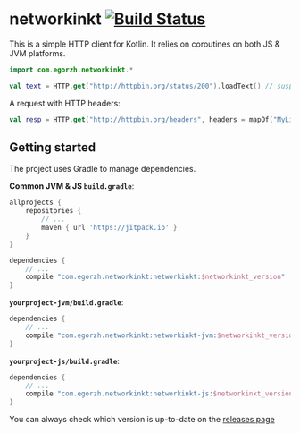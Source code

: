 # networkinkt [![Build Status](https://travis-ci.org/egorzhdan/networkinkt.svg?branch=master)](https://travis-ci.org/egorzhdan/networkinkt)

This is a simple HTTP client for Kotlin. It relies on coroutines on both JS & JVM platforms.

```kotlin
import com.egorzh.networkinkt.*

val text = HTTP.get("http://httpbin.org/status/200").loadText() // suspending call
```

A request with HTTP headers:
```kotlin
val resp = HTTP.get("http://httpbin.org/headers", headers = mapOf("MyLibraryHeader" to "networkinkt"))
```

## Getting started

The project uses Gradle to manage dependencies.

**Common JVM & JS `build.gradle`**:
```gradle
allprojects {
    repositories {
        // ...
        maven { url 'https://jitpack.io' }
    }
}

dependencies {
    // ...
    compile "com.egorzh.networkinkt:networkinkt:$networkinkt_version"
}
```

**`yourproject-jvm/build.gradle`**:
```gradle
dependencies {
    // ...
    compile "com.egorzh.networkinkt:networkinkt-jvm:$networkinkt_version"
}
```

**`yourproject-js/build.gradle`**:
```gradle
dependencies {
    // ...
    compile "com.egorzh.networkinkt:networkinkt-js:$networkinkt_version"
}
```

You can always check which version is up-to-date on the [releases page](https://github.com/egorzhdan/networkinkt/releases)
